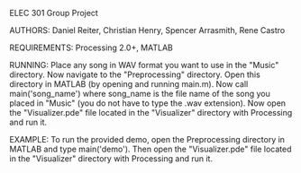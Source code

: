 ELEC 301 Group Project

AUTHORS: Daniel Reiter, Christian Henry, Spencer Arrasmith, Rene Castro

REQUIREMENTS: Processing 2.0+, MATLAB

RUNNING: Place any song in WAV format you want to use in the "Music" directory. Now navigate to the "Preprocessing" directory. Open this directory in MATLAB (by opening and running main.m). Now call main('song_name') where song_name is the file name of the song you placed in "Music" (you do not have to type the .wav extension). Now open the "Visualizer.pde" file located in the "Visualizer" directory with Processing and run it.

EXAMPLE: To run the provided demo, open the Preprocessing directory in MATLAB and type main('demo'). Then open the "Visualizer.pde" file located in the "Visualizer" directory with Processing and run it.